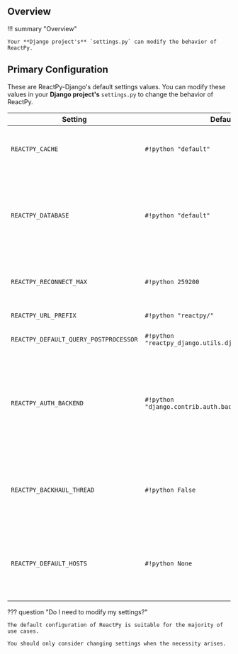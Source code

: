 ## Overview

!!! summary "Overview"

    Your **Django project's** `settings.py` can modify the behavior of ReactPy.

## Primary Configuration

<!--config-details-start-->

These are ReactPy-Django's default settings values. You can modify these values in your **Django project's** `settings.py` to change the behavior of ReactPy.

| Setting | Default Value | Example Value(s) | Description |
| --- | --- | --- | --- |
| `REACTPY_CACHE` | `#!python "default"` | `#!python "my-reactpy-cache"` | Cache used to store ReactPy web modules. ReactPy benefits from a fast, well indexed cache.<br/>We recommend installing [`redis`](https://redis.io/) or [`python-diskcache`](https://grantjenks.com/docs/diskcache/tutorial.html#djangocache). |
| `REACTPY_DATABASE` | `#!python "default"` | `#!python "my-reactpy-database"` | Database ReactPy uses to store session data. ReactPy requires a multiprocessing-safe and thread-safe database.<br/>If configuring `REACTPY_DATABASE`, it is mandatory to also configure `DATABASE_ROUTERS` like such:<br/>`#!python DATABASE_ROUTERS = ["reactpy_django.database.Router", ...]` |
| `REACTPY_RECONNECT_MAX` | `#!python 259200` | `#!python 96000`, `#!python 60`, `#!python 0` | Maximum seconds between reconnection attempts before giving up.<br/>Use `#!python 0` to prevent reconnection. |
| `REACTPY_URL_PREFIX` | `#!python "reactpy/"` | `#!python "rp/"`, `#!python "render/reactpy/"` | The prefix to be used for all ReactPy websocket and HTTP URLs. |
| `REACTPY_DEFAULT_QUERY_POSTPROCESSOR` | `#!python "reactpy_django.utils.django_query_postprocessor"` | `#!python "example_project.my_query_postprocessor"` | Dotted path to the default `reactpy_django.hooks.use_query` postprocessor function. |
| `REACTPY_AUTH_BACKEND` | `#!python "django.contrib.auth.backends.ModelBackend"` | `#!python "example_project.auth.MyModelBackend"` | Dotted path to the Django authentication backend to use for ReactPy components. This is only needed if:<br/> 1. You are using `AuthMiddlewareStack` and...<br/> 2. You are using Django's `AUTHENTICATION_BACKENDS` setting and...<br/> 3. Your Django user model does not define a `backend` attribute. |
| `REACTPY_BACKHAUL_THREAD` | `#!python False` | `#!python True` | Whether to render ReactPy components in a dedicated thread. This allows the webserver to process web traffic while during ReactPy rendering.<br/>Vastly improves throughput with web servers such as `hypercorn` and `uvicorn`. |
| `REACTPY_DEFAULT_HOSTS` | `#!python None` | `#!python ["localhost:8000", "localhost:8001", "localhost:8002/subdir" ]` | Default host(s) to use for ReactPy components. ReactPy will use these hosts in a round-robin fashion, allowing for easy distributed computing.<br/>You can use the `host` argument in your [template tag](../features/template-tag.md#component) to override this default. |

<!--config-details-end-->

??? question "Do I need to modify my settings?"

    The default configuration of ReactPy is suitable for the majority of use cases.

    You should only consider changing settings when the necessity arises.
